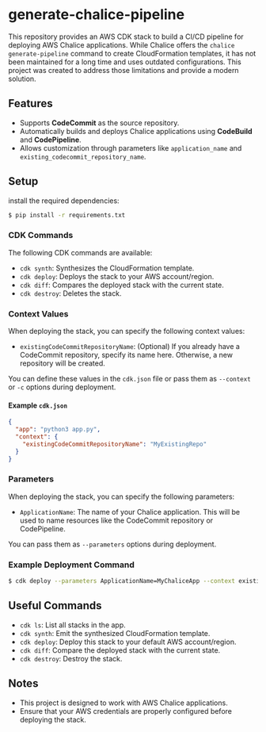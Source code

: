 # generate-chalice-pipeline

This repository provides an AWS CDK stack to build a CI/CD pipeline for deploying AWS Chalice applications.
While Chalice offers the `chalice generate-pipeline` command to create CloudFormation templates, it has not been maintained for a long time and uses outdated configurations. This project was created to address those limitations and provide a modern solution.

## Features

- Supports **CodeCommit** as the source repository.
- Automatically builds and deploys Chalice applications using **CodeBuild** and **CodePipeline**.
- Allows customization through parameters like `application_name` and `existing_codecommit_repository_name`.

## Setup

install the required dependencies:

```bash
$ pip install -r requirements.txt
```

### CDK Commands

The following CDK commands are available:

- `cdk synth`: Synthesizes the CloudFormation template.
- `cdk deploy`: Deploys the stack to your AWS account/region.
- `cdk diff`: Compares the deployed stack with the current state.
- `cdk destroy`: Deletes the stack.

### Context Values

When deploying the stack, you can specify the following context values:

- `existingCodeCommitRepositoryName`: (Optional) If you already have a CodeCommit repository, specify its name here. Otherwise, a new repository will be created.

You can define these values in the `cdk.json` file or pass them as `--context` or `-c` options during deployment.

#### Example `cdk.json`

```json
{
  "app": "python3 app.py",
  "context": {
    "existingCodeCommitRepositoryName": "MyExistingRepo"
  }
}
```

### Parameters

When deploying the stack, you can specify the following parameters:

- `ApplicationName`: The name of your Chalice application. This will be used to name resources like the CodeCommit repository or CodePipeline.

You can pass them as `--parameters` options during deployment.

### Example Deployment Command

```bash
$ cdk deploy --parameters ApplicationName=MyChaliceApp --context existingCodeCommitRepositoryName=MyExistingRepo
```

## Useful Commands

- `cdk ls`: List all stacks in the app.
- `cdk synth`: Emit the synthesized CloudFormation template.
- `cdk deploy`: Deploy this stack to your default AWS account/region.
- `cdk diff`: Compare the deployed stack with the current state.
- `cdk destroy`: Destroy the stack.

## Notes

- This project is designed to work with AWS Chalice applications.
- Ensure that your AWS credentials are properly configured before deploying the stack.